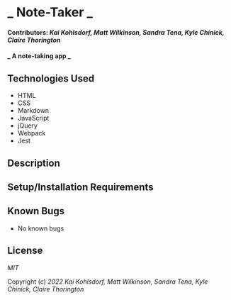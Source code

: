 
# _ Note-Taker _
#### Contributors: _**Kai Kohlsdorf, Matt Wilkinson, Sandra Tena, Kyle Chinick, Claire Thorington**_

#### _ A note-taking app _

## Technologies Used

- HTML
- CSS
- Markdown
- JavaScript
- jQuery
- Webpack
- Jest

## Description

## Setup/Installation Requirements

## Known Bugs

- No known bugs

## License

_MIT_


Copyright (c) _2022_ _Kai Kohlsdorf, Matt Wilkinson, Sandra Tena, Kyle Chinick, Claire Thorington_
